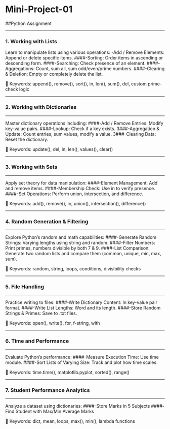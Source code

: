 # Mini-Project-01
##Python Assignment

---
### **1. Working with Lists**
Learn to manipulate lists using various operations:
     -Add / Remove Elements: Append or delete specific items.
####-Sorting: Order items in ascending or descending form.
####-Searching: Check presence of an element.
####-Aggregations: Count, sum all, sum odd/even/prime numbers.
####-Clearing & Deletion: Empty or completely delete the list.

📘 Keywords: append(), remove(), sort(), in, len(), sum(), del, custom prime-check logic


---
### **2. Working with Dictionaries**
---

Master dictionary operations including:
####-Add / Remove Entries: Modify key-value pairs.
####-Lookup: Check if a key exists.
3###-Aggregation & Update: Count entries, sum values, modify a value.
3###-Clearing Data: Reset the dictionary.

📘 Keywords: update(), del, in, len(), values(), clear()

---
### **3. Working with Sets**
---
Apply set theory for data manipulation:
####-Element Management: Add and remove items.
####-Membership Check: Use in to verify presence.
####-Set Operations: Perform union, intersection, and difference.

📘 Keywords: add(), remove(), in, union(), intersection(), difference()

---
### **4. Random Generation & Filtering**
---
Explore Python’s random and math capabilities:
####-Generate Random Strings: Varying lengths using string and random.
####-Filter Numbers: Print primes, numbers divisible by both 7 & 9.
####-List Comparison: Generate two random lists and compare them (common, unique, min, max, sum).

📘 Keywords: random, string, loops, conditions, divisibility checks


---
### **5. File Handling**
---
Practice writing to files:
####-Write Dictionary Content: In key-value pair format.
####-Write List Lengths: Word and its length.
####-Store Random Strings & Primes: Save to .txt files.

📘 Keywords: open(), write(), for, f-string, with


---
### **6. Time and Performance**
---
Evaluate Python’s performance:
####-Measure Execution Time: Use time module.
####-Sort Lists of Varying Size: Track and plot how time scales.

📘 Keywords: time.time(), matplotlib.pyplot, sorted(), range()



---
### **7. Student Performance Analytics**
---

Analyze a dataset using dictionaries:
####-Store Marks in 5 Subjects
####-Find Student with Max/Min Average Marks

📘 Keywords: dict, mean, loops, max(), min(), lambda functions


